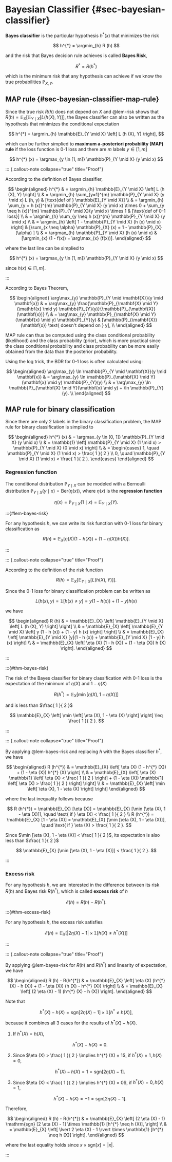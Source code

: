 # Bayesian Classifier {#sec-bayesian-classifier}

**Bayes classifier** is the particular hypothesis $h^{*} (x)$ that minimizes the risk

$$ 
h^{*} = \argmin_{h} R (h)
$$

and the risk that Bayes decision rule achieves is called **Bayes Risk**, 

$$
R^{*} = R (h^{*})
$$

which is the minimum risk that any hypothesis can achieve if we know the true probabilities $\mathbb{P}_{X, Y}$.

## MAP rule {#sec-bayesian-classifier-map-rule}

Since the true risk $R (h)$ does not depend on $X$ and @lem-risk shows that $R(h) = \mathbb{E}_{X} \left[ \mathbb{E}_{Y \mid X} \left[ L (h (X), Y) \right] \right]$,
the Bayes classifier can also be written as the hypothesis that minimizes the conditional expectation

$$ 
h^{*} = \argmin_{h} \mathbb{E}_{Y \mid X} \left[
    L (h (X), Y)
\right],
$$

which can be further simplied to **maximum a-posteriori probability (MAP) rule** if the loss function is 0-1 loss and there are $m$ labels $y \in [1, m]$

$$
h^{*} (x) = \argmax_{y \in [1, m]} \mathbb{P}_{Y \mid X} (y \mid x)
$$

::: {.callout-note collapse="true" title="Proof"}

According to the definition of Bayes classifier,

$$
\begin{aligned}
h^{*}
& = \argmin_{h} \mathbb{E}_{Y \mid X} \left[
    L (h (X), Y)
\right]
\\
& = \argmin_{h} \sum_{y=1}^{m} \mathbb{P}_{Y \mid X} (y \mid x) L (h, y) 
& [\text{def of } \mathbb{E}_{Y \mid X}] 
\\
& = \argmin_{h} \sum_{y = h (x)}^{m} \mathbb{P}_{Y \mid X} (y \mid x) \times 0 
+ 
\sum_{y \neq h (x)}^{m} \mathbb{P}_{Y \mid X}(y \mid x) \times 1 
& [\text{def of 0-1 loss}] 
\\
& = \argmin_{h} \sum_{y \neq h (x)}^{m} \mathbb{P}_{Y \mid X} (y \mid x) 
\\
& = \argmin_{h} \left[
    1 - \mathbb{P}_{Y \mid X} (h (x) \mid x) 
\right]
& [\sum_{x \neq \alpha} \mathbb{P}_{X} (x) = 1 - \mathbb{P}_{X} (\alpha) ]
\\
& = \argmax_{h} \mathbb{P}_{Y \mid X} (h (x) \mid x) 
& [\argmin_{x} (1 - f(x)) = \arg\max_{x} (f(x))].
\end{aligned}
$$

where the last line can be simplied to 

$$
h^{*} (x) = \argmax_{y \in [1, m]} \mathbb{P}_{Y \mid X} (y \mid x)
$$

since $h (x) \in [1, m]$.

:::

According to Bayes Theorem, 

$$ 
\begin{aligned}
\arg\max_{y} \mathbb{P}_{Y \mid \mathbf{X}}(y \mid \mathbf{x}) 
& = \arg\max_{y} \frac{\mathbb{P}_{\mathbf{X} \mid Y}(\mathbf{x} \mid y) \mathbb{P}_{Y}(y)}{\mathbb{P}_{\mathbf{X}}(\mathbf{x})} 
\\
& = \arg\max_{y} \mathbb{P}_{\mathbf{X} \mid Y}(\mathbf{x} \mid y) \mathbb{P}_{Y}(y) & [\mathbb{P}_{\mathbf{X}}(\mathbf{x}) \text{ doesn't depend on } y], 
\\
\end{aligned}
$$

MAP rule can thus be computed using the class conditional probability (likelihood) and the class probability (prior),
which is more practical since the class conditional probability and class probability can be more easily obtained from the data than the posterior probability. 

Using the log trick, the BDR for 0-1 loss is often calculated using: 

$$ 
\begin{aligned}
\arg\max_{y} \ln \mathbb{P}_{Y \mid \mathbf{X}}(y \mid \mathbf{x}) 
& = \arg\max_{y} \ln \mathbb{P}_{\mathbf{X} \mid Y}(\mathbf{x} \mid y) \mathbb{P}_{Y}(y) 
\\
& = \arg\max_{y} \ln \mathbb{P}_{\mathbf{X} \mid Y}(\mathbf{x} \mid y) + \ln \mathbb{P}_{Y}(y).
\\
\end{aligned}
$$

## MAP rule for binary classification

Since there are only 2 labels in the binary classification problem,
the MAP rule for binary classification is simplied to

$$
\begin{aligned}
h^{*} (x) 
& = \argmax_{y \in [0, 1]} \mathbb{P}_{Y \mid X} (y \mid x) 
\\
& = \mathbb{1} \left[
    \mathbb{P}_{Y \mid X} (1 \mid x) > \mathbb{P}_{Y \mid X} (0 \mid x)
\right]
\\
& = \begin{cases}
    1, \quad \mathbb{P}_{Y \mid X} (1 \mid x) > \frac{ 1 }{ 2 }  \\
    0, \quad \mathbb{P}_{Y \mid X} (1 \mid x) < \frac{ 1 }{ 2 }.
\end{cases}
\end{aligned}
$$

### Regression function

The conditional distribution $\mathbb{P}_{Y \mid X}$ can be modeled with a Bernoulli distribution $\mathbb{P}_{Y \mid X} (y \mid x) = \mathrm{Ber} (\eta (x))$,
where $\eta (x)$ is the **regression function**  

$$
\eta (x) = \mathbb{P}_{Y \mid X} (1 \mid x) = \mathbb{E}_{Y \mid X} (Y).
$$

:::{#lem-bayes-risk}

For any hypothesis $h$,
we can write its risk function with 0-1 loss for binary classification as

$$
R (h) = \mathbb{E}_{X} \left[
    \eta (X) (1 - h (X))
    + 
    (1 - \eta (X)) h (X)
\right].
$$

:::

::: {.callout-note collapse="true" title="Proof"}

According to the definition of the risk function

$$
R (h) = \mathbb{E}_{X} \left[
    \mathbb{E}_{Y \mid X} \left[
        L (h (X), Y)
    \right]
\right].
$$

Since the 0-1 loss for binary classification problem can be written as 

$$
L (h (x), y) = \mathbb{1} \left[
    h (x) \neq y
\right] = y (1 - h (x)) + (1 - y) h (x)
$$

we have

$$
\begin{aligned}
R (h) 
& = \mathbb{E}_{X} \left[
    \mathbb{E}_{Y \mid X} \left[
        L (h (X), Y)
    \right]
\right]
\\
& = \mathbb{E}_{X} \left[
    \mathbb{E}_{Y \mid X} \left[
        y (1 - h (x)) + (1 - y) h (x)
    \right]
\right]
\\
& = \mathbb{E}_{X} \left[
    \mathbb{E}_{Y \mid X} [y](1 - h (x)) 
    + 
    \mathbb{E}_{Y \mid X} [1 - y] h (x)
\right]
\\
& = \mathbb{E}_{X} \left[
    \eta (X) (1 - h (X))
    + 
    (1 - \eta (X)) h (X)
\right].
\end{aligned}
$$

:::

:::{#thm-bayes-risk}

The risk of the Bayes classifier for binary classification with 0-1 loss is the expectation of the minimum of $\eta (X)$ and $1 - \eta (X)$

$$
R (h^{*}) = \mathbb{E}_{X} \left[
    \min \left[ 
        \eta (X), 1 - \eta (X)
    \right]
\right]
$$

and is less than $\frac{ 1 }{ 2 }$ 

$$
\mathbb{E}_{X} \left[
    \min \left[ 
        \eta (X), 1 - \eta (X)
    \right]
\right] \leq \frac{ 1 }{ 2 }.
$$

:::

::: {.callout-note collapse="true" title="Proof"}

By applying @lem-bayes-risk and replacing $h$ with the Bayes classifier $h^{*}$,
we have

$$
\begin{aligned}
R (h^{*})
& = \mathbb{E}_{X} \left[
    \eta (X) (1 - h^{*} (X))
    + 
    (1 - \eta (X)) h^{*} (X)
\right]
\\
& = \mathbb{E}_{X} \left[
    \eta (X) \mathbb{1} \left[
        \eta (X) < \frac{ 1 }{ 2 }
    \right]
    + 
    (1 - \eta (X)) \mathbb{1} \left[
        \eta (X) > \frac{ 1 }{ 2 }
    \right]
\right]
\\
& = \mathbb{E}_{X} \left[
    \min \left[
        \eta (X), 1 - \eta (X)
    \right]
\right]
\end{aligned}
$$

where the last inequality follows because 


$$
R (h^{*}) = \mathbb{E}_{X} [\eta (X)] = \mathbb{E}_{X} [\min [\eta (X), 1 - \eta (X)]], \quad \text{ if } \eta (X) < \frac{ 1 }{ 2 } \\
R (h^{*}) = \mathbb{E}_{X} [1 - \eta (X)] = \mathbb{E}_{X} [\min [\eta (X), 1 - \eta (X)]], \quad \text{ if } \eta (X) > \frac{ 1 }{ 2 }.
$$

Since $\min [\eta (X), 1 - \eta (X)] < \frac{ 1 }{ 2 }$,
its expectation is also less than $\frac{ 1 }{ 2 }$

$$
\mathbb{E}_{X} [\min [\eta (X), 1 - \eta (X)]] < \frac{ 1 }{ 2 }.
$$

:::

### Excess risk

For any hypothesis $h$, we are interested in the difference between its risk $R (h)$ and Bayes risk $R (h^{*})$,
which is called **excess risk** of $h$ 

$$
\mathcal{E} (h) = R (h) - R (h^{*}).
$$

:::{#thm-excess-risk}

For any hypothesis $h$,
the excess risk satisfies 

$$
\mathcal{E} (h) = \mathbb{E}_{X} \left[
    \lvert 2 \eta (X) - 1 \rvert \times \mathbb{1} \left[
        h (X) \neq h^{*} (X)
    \right]
\right]
$$

:::

::: {.callout-note collapse="true" title="Proof"}

By applying @lem-bayes-risk for $R (h)$ and $R (h^{*})$ and linearity of expectation,
we have

$$
\begin{aligned}
R (h) - R(h^{*}) 
& = \mathbb{E}_{X} \left[
    \eta (X) (h^{*} (X) - h (X))
    + 
    (1 - \eta (X)) (h (X) - h^{*} (X))
\right]
\\
& = \mathbb{E}_{X} \left[
    (2 \eta (X) - 1) (h^{*} (X) - h (X))
\right].
\end{aligned}
$$

Note that

$$
h^{*} (X) - h (X) =  \mathrm{sgn} [2 \eta (X) - 1] \times \mathbb{1} [h^{*} \neq h (X)],
$$

because it combines all 3 cases for the results of $h^{*} (X) - h (X)$.

1. If $h^{*} (X) = h (X)$, 

    $$
    h^{*} (X) - h (X) = 0.
    $$

1. Since $\eta (X) > \frac{ 1 }{ 2 } \implies h^{*} (X) = 1$, 
    if $h^{*} (X) = 1, h (X) = 0$, 

    $$
    h^{*} (X) - h (X) = 1 = \mathrm{sgn} [2 \eta (X) - 1].
    $$

1. Since $\eta (X) < \frac{ 1 }{ 2 } \implies h^{*} (X) = 0$, 
    if $h^{*} (X) = 0, h (X) = 1$, 

    $$
    h^{*} (X) - h (X) = -1 = \mathrm{sgn} [2 \eta (X) - 1].
    $$

Therefore,

$$
\begin{aligned}
R (h) - R(h^{*}) 
& = \mathbb{E}_{X} \left[
    (2 \eta (X) - 1) \mathrm{sgn} [2 \eta (X) - 1] \times \mathbb{1} [h^{*} \neq h (X)],
\right]
\\
& = \mathbb{E}_{X} \left[
    \lvert 2 \eta (X) - 1 \rvert \times \mathbb{1} [h^{*} \neq h (X)]
\right].
\end{aligned}
$$

where the last equality holds since $x \times \mathrm{sgn} [x] = \lvert x \rvert$.

:::